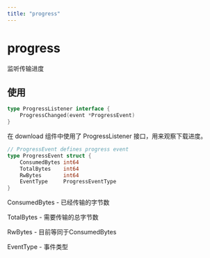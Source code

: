 ```yaml
---
title: "progress"
---
```


# progress

监听传输进度

## 使用

```go
type ProgressListener interface {
	ProgressChanged(event *ProgressEvent)
}
```
在 download 组件中使用了 ProgressListener 接口，用来观察下载进度。

```go
// ProgressEvent defines progress event
type ProgressEvent struct {
	ConsumedBytes int64
	TotalBytes    int64
	RwBytes       int64
	EventType     ProgressEventType
}
```

ConsumedBytes - 已经传输的字节数

TotalBytes - 需要传输的总字节数

RwBytes - 目前等同于ConsumedBytes

EventType - 事件类型